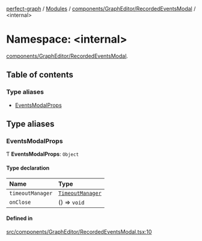 [perfect-graph](../README.md) / [Modules](../modules.md) / [components/GraphEditor/RecordedEventsModal](components_GraphEditor_RecordedEventsModal.md) / <internal\>

# Namespace: <internal\>

[components/GraphEditor/RecordedEventsModal](components_GraphEditor_RecordedEventsModal.md).<internal>

## Table of contents

### Type aliases

- [EventsModalProps](components_GraphEditor_RecordedEventsModal._internal_.md#eventsmodalprops)

## Type aliases

### EventsModalProps

Ƭ **EventsModalProps**: `Object`

#### Type declaration

| Name | Type |
| :------ | :------ |
| `timeoutManager` | [`TimeoutManager`](utils_TimeoutManager.md#timeoutmanager) |
| `onClose` | () => `void` |

#### Defined in

[src/components/GraphEditor/RecordedEventsModal.tsx:10](https://github.com/MaastrichtU-IDS/perfect-graph/blob/27ebaf3/src/components/GraphEditor/RecordedEventsModal.tsx#L10)
